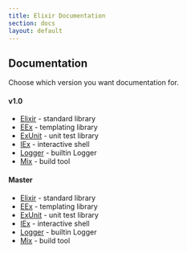 ```yaml
---
title: Elixir Documentation
section: docs
layout: default
---
```


## Documentation

Choose which version you want documentation for.

<span id="stable"></stable>
#### v1.0

* [Elixir](/docs/stable/elixir) - standard library
* [EEx](/docs/stable/eex) - templating library
* [ExUnit](/docs/stable/ex_unit) - unit test library
* [IEx](/docs/stable/iex) - interactive shell
* [Logger](/docs/stable/logger) - builtin Logger
* [Mix](/docs/stable/mix) - build tool

#### Master

* [Elixir](/docs/master/elixir) - standard library
* [EEx](/docs/master/eex) - templating library
* [ExUnit](/docs/master/ex_unit) - unit test library
* [IEx](/docs/master/iex) - interactive shell
* [Logger](/docs/master/logger) - builtin Logger
* [Mix](/docs/master/mix) - build tool

